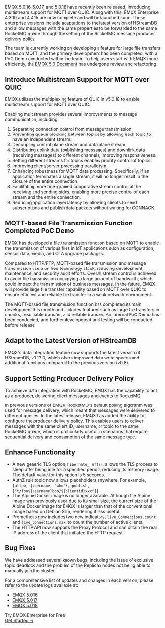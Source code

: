 EMQX 5.0.16, 5.0.17, and 5.0.18 have recently been released, introducing multistream support for MQTT over QUIC. Along with this, EMQX Enterprise 4.3.19 and 4.4.15 are now complete and will be launched soon. These enterprise versions include adaptations to the latest version of HStreamDB and allow messages with the same properties to be forwarded to the same RocketMQ queue through the setting of the RocketMQ message producer delivery policy.

The team is currently working on developing a feature for large file transfers based on MQTT, and the primary development has been completed, with a PoC Demo conducted within the team. To help users start with EMQX more efficiently, the [EMQX 5.0 Document](https://www.emqx.io/docs/en/v5.0) has undergone review and refactoring.

## Introduce Multistream Support for MQTT over QUIC

EMQX utilizes the multiplexing feature of QUIC in v5.0.18 to enable multistream support for MQTT over QUIC.

Enabling multistream provides several improvements to message communication, including:

1. Separating connection control from message transmission.
2. Preventing queue blocking between topics by allowing each topic to have an independent stream.
3. Decoupling control plane stream and data plane stream.
4. Distributing uplink data (publishing messages) and downlink data (receiving messages) to different channels, improving responsiveness.
5. Setting different streams for topics enables priority control of topics.
6. Improving client/server processing parallelism.
7. Enhancing robustness for MQTT data processing. Specifically, if an application terminates a single stream, it will no longer result in the closure of the entire connection.
8. Facilitating more fine-grained cooperative stream control at the receiving and sending sides, enabling more precise control of each stream and the entire connection.
9. Reducing application layer latency by allowing clients to send subscriptions and publish data packets without waiting for CONNACK.

## MQTT-based File Transmission Function Completed PoC Demo

EMQX has developed a file transmission function based on MQTT to enable the transmission of various files in IoT applications such as configuration, sensor data, media, and OTA upgrade packages.

Compared to HTTP/FTP, MQTT-based file transmission and message transmission use a unified technology stack, reducing development, maintenance, and security audit efforts. Overall stream control is achieved to avoid file transmission occupying a large amount of bandwidth, which could impact the transmission of business messages. In the future, EMQX will provide large file transfer capability based on MQTT over QUIC to ensure efficient and reliable file transfer in a weak network environment.

The MQTT-based file transmission function has completed its main development this month and includes features such as large file transfers in chunks, resumable transfer, and reliable transfer. An internal PoC Demo has been conducted, and further development and testing will be conducted before release.

## Adapt to the Latest Version of HStreamDB

EMQX's data integration feature now supports the latest version of HStreamDB, v0.13.0, which offers improved data write speeds and additional functions compared to the previous version (v0.8).

## Support Setting Producer Delivery Policy

To achieve data integration with RocketMQ, EMQX has the capability to act as a producer, delivering client messages and events to RocketMQ.

In previous versions of EMQX, RocketMQ's default polling algorithm was used for message delivery, which meant that messages were delivered to different queues. In the latest release, EMQX has added the ability to configure the producer delivery policy. This enables users to deliver messages with the same client ID, username, or topic to the same RocketMQ queue, which is particularly useful in scenarios that require sequential delivery and consumption of the same message type.

## Enhance Functionality

- A new generic TLS option, `hibernate_ After`, allows the TLS process to sleep after being idle for a specified period, reducing its memory usage. The default value for this option is 5 seconds.
- AuthZ rule topic now allows placeholders anywhere. For example, `{allow, {username, "who"}, publish, ["t/foo${username}boo/${clientid}xxx"]}`.
- The Alpine Docker image is no longer available. Although the Alpine image was previously used due to its small size, the current size of the Alpine Docker image for EMQX is larger than that of the conventional image based on Debian Slim, rendering it less useful.
- Prometheus now includes two new indicators, `live_Connections.count` and `live_Connections.max`, to count the number of active clients.
- The HTTP API now supports the Proxy Protocol and can obtain the real IP address of the client that initiated the HTTP request.

## Bug Fixes

We have addressed several known bugs, including the issue of exclusive topic deadlock and the problem of the Replican nodes not being able to manually join the cluster.

For a comprehensive list of updates and changes in each version, please refer to the update logs available at:

- [EMQX 5.0.16](https://www.emqx.com/en/changelogs/broker/5.0.16)
- [EMQX 5.0.17](https://www.emqx.com/en/changelogs/broker/5.0.17)
- [EMQX 5.0.18](https://www.emqx.com/en/changelogs/broker/5.0.18)



<section class="promotion">
    <div>
        Try EMQX Enterprise for Free
    </div>
    <a href="https://www.emqx.com/en/try?product=enterprise" class="button is-gradient px-5">Get Started →</a>
</section>
